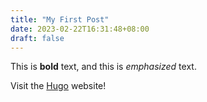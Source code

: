 ```yaml
---
title: "My First Post"
date: 2023-02-22T16:31:48+08:00
draft: false
---
```



This is **bold** text, and this is *emphasized* text.

Visit the [Hugo](https://gohugo.io) website!
